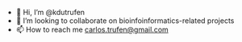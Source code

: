 - 👋 Hi, I’m @kdutrufen
- 💞️ I’m looking to collaborate on bioinfoinformatics-related projects
- 📫 How to reach me carlos.trufen@gmail.com

<!---
kdutrufen/kdutrufen is a ✨ special ✨ repository because its `README.md` (this file) appears on your GitHub profile.
You can click the Preview link to take a look at your changes.
--->
